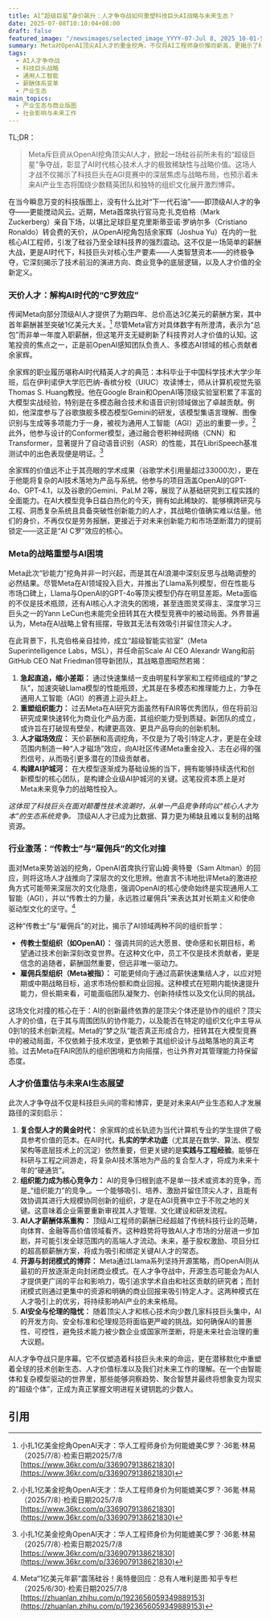 ```yaml
---
title: AI“超级巨星”身价飙升：人才争夺战如何重塑科技巨头AI战略与未来生态？
date: 2025-07-08T10:10:04+08:00
draft: false
featured_image: "/newsimages/selected_image_YYYY-07-Jul 8, 2025_10-01-51-511.jpg"
summary: Meta对OpenAI顶尖AI人才的重金挖角，不仅将AI工程师身价推向新高，更揭示了科技巨头在AGI竞赛中，对稀缺复合型人才的战略渴求。这场人才争夺战正加速重塑AI产业格局，凸显了组织文化、人才价值重估以及技术与商业伦理交织的复杂未来。
tags: 
  - AI人才争夺战
  - 科技巨头战略
  - 通用人工智能
  - 薪酬体系变革
  - 产业生态
main_topics: 
  - 产业生态与商业版图
  - 社会影响与未来工作
---
```


TL;DR： 
>Meta斥巨资从OpenAI挖角顶尖AI人才，掀起一场硅谷前所未有的“超级巨星”争夺战，彰显了AI时代核心技术人才的极致稀缺性与战略价值。这场人才战不仅揭示了科技巨头在AGI竞赛中的深层焦虑与战略布局，也预示着未来AI产业生态将围绕少数精英团队和独特的组织文化展开激烈博弈。

在当今瞬息万变的科技版图上，没有什么比对“下一代石油”——即顶级AI人才的争夺——更能搅动风云。近期，Meta首席执行官马克·扎克伯格（Mark Zuckerberg）亲自下场，以堪比足球巨星克里斯蒂亚诺·罗纳尔多（Cristiano Ronaldo）转会费的天价，从OpenAI挖角包括余家辉（Joshua Yu）在内的一批核心AI工程师，引发了硅谷乃至全球科技界的强烈震动。这不仅是一场简单的薪酬大战，更是AI时代下，科技巨头对核心生产要素——人类智慧资本——的终极争夺，它深刻揭示了技术前沿的演进方向、商业竞争的底层逻辑，以及人才价值的全新定义。

### 天价人才：解构AI时代的“C罗效应”

传闻Meta向部分顶级AI人才提供了为期四年、总价高达3亿美元的薪酬方案，其中首年薪酬甚至突破1亿美元大关。[^1] 尽管Meta官方对具体数字有所澄清，表示为“总包”而非单一年度入职薪酬，但这笔开支无疑刷新了科技界对人才价值的认知。这笔投资的焦点之一，正是前OpenAI感知团队负责人、多模态AI领域的核心贡献者余家辉。

余家辉的职业履历堪称AI时代精英人才的典范：本科毕业于中国科学技术大学少年班，后在伊利诺伊大学厄巴纳-香槟分校（UIUC）攻读博士，师从计算机视觉先驱Thomas S. Huang教授。他在Google Brain和OpenAI等顶级实验室积累了丰富的大模型实战经验，特别是在多模态融合技术和语音识别领域做出了卓越贡献。例如，他深度参与了谷歌旗舰多模态模型Gemini的研发，该模型集语言理解、图像识别与生成等多项能力于一身，被视为通用人工智能（AGI）迈出的重要一步。[^2] 此外，他参与设计的Conformer模型，通过融合卷积神经网络（CNN）和Transformer，显著提升了自动语音识别（ASR）的性能，其在LibriSpeech基准测试中的出色表现便是明证。[^3]

余家辉的价值远不止于其亮眼的学术成果（谷歌学术引用量超过33000次），更在于他能将复杂的AI技术落地为产品与系统。他参与的项目涵盖OpenAI的GPT-4o、GPT-4.1，以及谷歌的Gemini、PaLM 2等，展现了从基础研究到工程实践的全面能力。在AI大模型竞争日益白热化的今天，拥有如此稀缺的、能够横跨研究与工程、洞悉复杂系统且具备突破性创新能力的人才，其战略价值确实难以估量。他们的身价，不再仅仅是劳务报酬，更接近于对未来创新能力和市场垄断潜力的提前锁定——这正是“AI C罗”效应的核心。

### Meta的战略重塑与AI困境

Meta此次“钞能力”挖角并非一时兴起，而是其在AI浪潮中深刻反思与战略调整的必然结果。尽管Meta在AI领域投入巨大，并推出了Llama系列模型，但在性能与市场口碑上，Llama与OpenAI的GPT-4o等顶尖模型仍存在明显差距。Meta面临的不仅是技术瓶颈，还有AI核心人才流失的困境，甚至连图灵奖得主、深度学习三巨头之一的Yann LeCun也未能完全扭转其在大模型竞赛中的被动局面。外界普遍认为，Meta在AI战略上曾有摇摆，导致其无法有效吸引并留住顶尖人才。

在此背景下，扎克伯格亲自挂帅，成立“超级智能实验室”（Meta Superintelligence Labs，MSL），并任命前Scale AI CEO Alexandr Wang和前GitHub CEO Nat Friedman领导新团队，其战略意图昭然若揭：

1.  **急起直追，缩小差距：** 通过快速集结一支由明星科学家和工程师组成的“梦之队”，加速突破Llama模型的性能瓶颈，尤其是在多模态和推理能力上，力争在通用人工智能（AGI）的赛道上迎头赶上。
2.  **重塑组织能力：** 过去Meta在AI研究方面虽然有FAIR等优秀团队，但在将前沿研究成果快速转化为商业化产品方面，其组织能力受到质疑。新团队的成立，或许旨在打破现有壁垒，构建更高效、更具产品导向的创新机制。
3.  **人才磁场效应：** 天价薪酬和高调挖角，不仅是为了吸引特定人才，更是在全球范围内制造一种“人才磁场”效应，向AI社区传递Meta重金投入、志在必得的强烈信号，从而吸引更多潜在的顶级贡献者。
4.  **构建AI护城河：** 在大模型逐渐成为基础设施的当下，拥有能够持续迭代和创新模型的核心团队，是构建企业级AI护城河的关键。这笔投资本质上是对Meta未来竞争力的战略性投入。

_这体现了科技巨头在面对颠覆性技术浪潮时，从单一产品竞争转向以“核心人才为本”的生态系统竞争。_ 顶级AI人才已成为比数据、算力更为稀缺且难以复制的战略资源。

### 行业激荡：“传教士”与“雇佣兵”的文化对撞

面对Meta来势汹汹的挖角，OpenAI首席执行官山姆·奥特曼（Sam Altman）的回应，则将这场人才战推向了深层次的文化思辨。他直言不讳地批评Meta的激进挖角方式可能带来深层次的文化隐患，强调OpenAI的核心使命始终是实现通用人工智能（AGI），并以“传教士的力量，永远胜过雇佣兵”来表达其对长期主义和使命驱动型文化的坚守。[^4]

这种“传教士”与“雇佣兵”的对比，揭示了AI领域两种不同的组织哲学：
*   **传教士型组织（如OpenAI）：** 强调共同的远大愿景、使命感和长期目标，希望通过技术创新深刻改变世界。在这种文化中，员工不仅是技术贡献者，更是信念的追随者，薪酬固然重要，但远非唯一驱动力。
*   **雇佣兵型组织（Meta被指）：** 可能更倾向于通过高薪快速集结人才，以应对短期或中期战略目标，追求市场份额和商业回报。这种模式在短期内能快速提升能力，但长期来看，可能面临团队凝聚力、创新持续性以及文化认同的挑战。

这场文化对撞的核心在于：AI的创新最终依靠的是顶尖个体还是协作的组织？顶尖人才的价值，在于其与周围团队的协作能力，以及能否在特定的组织文化中主导从0到1的技术创新流程。Meta的“梦之队”能否真正形成合力，扭转其在大模型竞赛中的被动局面，不仅依赖于技术攻坚，更依赖于其组织设计与战略落地的真正考验。过去Meta在FAIR团队的组织困境和方向摇摆，也让外界对其管理能力持保留态度。

### 人才价值重估与未来AI生态展望

此次人才争夺战不仅是科技巨头间的零和博弈，更是对未来AI产业生态和人才发展路径的深刻启示：

1.  **复合型人才的黄金时代：** 余家辉的成长轨迹为当代计算机专业的学生提供了极具参考价值的范本。在AI时代，**扎实的学术功底**（尤其是在数学、算法、模型架构等底层技术上的沉淀）依然重要，但更关键的是**实践与工程经验**。能够在科研与工程之间游走，将复杂AI技术落地为产品的复合型人才，将成为未来十年的“硬通货”。
2.  **组织能力成为核心竞争力：** AI的竞争归根到底不是单一技术或资本的竞争，而是_“组织能力”的竞争_。一个能够吸引、培养、激励并留住顶尖人才，且能有效协调其进行大规模协同创新的组织，才是在AGI竞赛中立于不败之地的关键。这意味着企业需要重新审视其人才管理、文化建设和研发流程。
3.  **AI人才薪酬体系重构：** 顶级AI工程师的薪酬已经超越了传统科技行业的范畴，向体育、金融等高价值领域看齐。这种趋势将导致AI人才市场的分层进一步加剧，并可能引发全球范围内的高端人才流动。未来，基于股权激励、项目分红的超高额薪酬方案，将成为吸引和绑定关键AI人才的常态。
4.  **开源与封闭模式的博弈：** Meta通过Llama系列坚持开源策略，而OpenAI则从最初的开放逐渐走向封闭商业模式。在人才争夺战中，开源生态可能会为AI人才提供更广阔的平台和影响力，吸引追求学术自由和社区贡献的研究者；而封闭模式则通过更集中的资源和明确的商业回报来吸引特定人才。这两种模式在人才吸引上的优劣，将持续影响AI产业的未来格局。
5.  **AI安全与伦理的隐忧：** 随着顶尖人才和核心技术向少数几家科技巨头集中，AI的开发方向、安全标准和伦理规范将面临更严峻的挑战。如何确保AI的普惠性、可控性，避免技术能力被少数企业或国家所垄断，将是未来社会治理的重大议题。

AI人才争夺战只是序幕。它不仅塑造着科技巨头未来的命运，更在潜移默化中重塑着全球的技术创新生态、人才价值标准以及我们对未来工作的理解。在一个由智能体和复杂模型驱动的世界里，那些能够洞察趋势、聚合智慧并最终将想象变为现实的“超级个体”，正成为真正掌握文明进程关键钥匙的少数人。

## 引用

[^1]: 小扎1亿美金挖角OpenAI天才：华人工程师身价为何能媲美C罗？·36氪·林易（2025/7/8）·检索日期2025/7/8 [https://www.36kr.com/p/3369079138621830](https://www.36kr.com/p/3369079138621830)
[^2]: 小扎1亿美金挖角OpenAI天才：华人工程师身价为何能媲美C罗？·36氪·林易（2025/7/8）·检索日期2025/7/8 [https://www.36kr.com/p/3369079138621830](https://www.36kr.com/p/3369079138621830)
[^3]: 小扎1亿美金挖角OpenAI天才：华人工程师身价为何能媲美C罗？·36氪·林易（2025/7/8）·检索日期2025/7/8 [https://www.36kr.com/p/3369079138621830](https://www.36kr.com/p/3369079138621830)
[^4]: Meta“1亿美元年薪”震荡硅谷！奥特曼回应：总有人唯利是图·知乎专栏（2025/6/30）·检索日期2025/7/8 [https://zhuanlan.zhihu.com/p/1923656059349889153](https://zhuanlan.zhihu.com/p/1923656059349889153)
